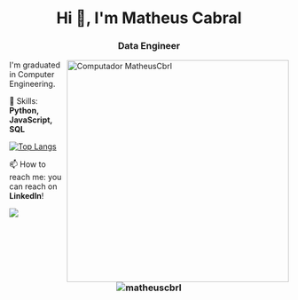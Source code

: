 
<h1 align="center">Hi 👋, I'm Matheus Cabral</h1>
<h3 align="center">Data Engineer</h3>
<img src="https://media.giphy.com/media/SWoSkN6DxTszqIKEqv/giphy.gif" min-width="400px" max-width="400px" width="400px" align="right" alt="Computador MatheusCbrl">

<p align="left">
  I'm graduated in Computer Engineering.
</p>

<p align="left">
  👋 Skills: <strong>Python, JavaScript, SQL</strong>
</p>

[![Top Langs](https://github-readme-stats.vercel.app/api/top-langs/?username=MatheusCbrl&theme=tokyonight)](https://github.com/anuraghazra/github-readme-stats)
<p align="left">
📫  How to reach me: you can reach on <strong>LinkedIn</strong>!
</p>
 
<a href="https://www.linkedin.com/in/matheus-cbrl" alt="Linkedin">
  
<img src="https://img.shields.io/badge/-Matheus%20Cabral-blue?style=flat-square&logo=Linkedin&logoColor=white&link=https://www.linkedin.com/in/matheus-cbrl" /></a>
</p>

<p align="left">
</p>
<h3 align="center"> <img src="https://komarev.com/ghpvc/?username=matheuscbrl" alt="matheuscbrl" /> </h3>
